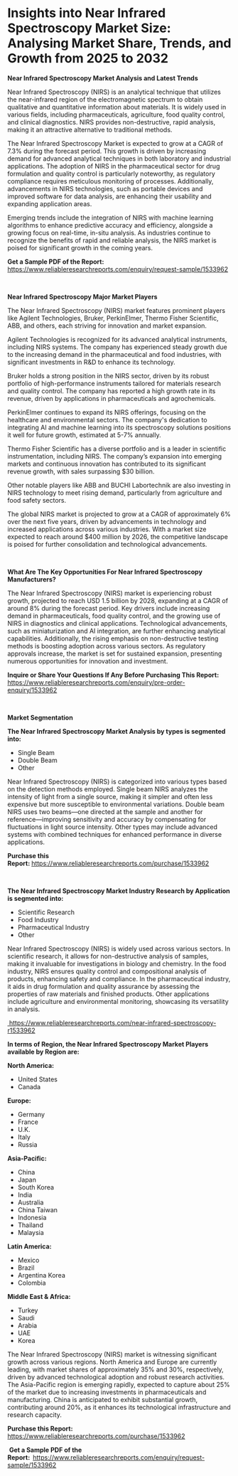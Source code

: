 <p><h1>Insights into Near Infrared Spectroscopy Market Size: Analysing Market Share, Trends, and Growth from 2025 to 2032</h1></p><p><strong>Near Infrared Spectroscopy Market Analysis and Latest Trends</strong></p>
<p><p>Near Infrared Spectroscopy (NIRS) is an analytical technique that utilizes the near-infrared region of the electromagnetic spectrum to obtain qualitative and quantitative information about materials. It is widely used in various fields, including pharmaceuticals, agriculture, food quality control, and clinical diagnostics. NIRS provides non-destructive, rapid analysis, making it an attractive alternative to traditional methods.</p><p>The Near Infrared Spectroscopy Market is expected to grow at a CAGR of 7.3% during the forecast period. This growth is driven by increasing demand for advanced analytical techniques in both laboratory and industrial applications. The adoption of NIRS in the pharmaceutical sector for drug formulation and quality control is particularly noteworthy, as regulatory compliance requires meticulous monitoring of processes. Additionally, advancements in NIRS technologies, such as portable devices and improved software for data analysis, are enhancing their usability and expanding application areas.</p><p>Emerging trends include the integration of NIRS with machine learning algorithms to enhance predictive accuracy and efficiency, alongside a growing focus on real-time, in-situ analysis. As industries continue to recognize the benefits of rapid and reliable analysis, the NIRS market is poised for significant growth in the coming years.</p></p>
<p><strong>Get a Sample PDF of the Report:&nbsp;</strong> <a href="https://www.reliableresearchreports.com/enquiry/request-sample/1533962?utm_campaign=3130&utm_medium=2&utm_source=Github&utm_content=ia&utm_term=17042025&utm_id=near-infrared-spectroscopy">https://www.reliableresearchreports.com/enquiry/request-sample/1533962</a></p>
<p>&nbsp;</p>
<p><strong>Near Infrared Spectroscopy Major Market Players</strong></p>
<p><p>The Near Infrared Spectroscopy (NIRS) market features prominent players like Agilent Technologies, Bruker, PerkinElmer, Thermo Fisher Scientific, ABB, and others, each striving for innovation and market expansion. </p><p>Agilent Technologies is recognized for its advanced analytical instruments, including NIRS systems. The company has experienced steady growth due to the increasing demand in the pharmaceutical and food industries, with significant investments in R&D to enhance its technology.</p><p>Bruker holds a strong position in the NIRS sector, driven by its robust portfolio of high-performance instruments tailored for materials research and quality control. The company has reported a high growth rate in its revenue, driven by applications in pharmaceuticals and agrochemicals.</p><p>PerkinElmer continues to expand its NIRS offerings, focusing on the healthcare and environmental sectors. The company's dedication to integrating AI and machine learning into its spectroscopy solutions positions it well for future growth, estimated at 5-7% annually.</p><p>Thermo Fisher Scientific has a diverse portfolio and is a leader in scientific instrumentation, including NIRS. The company’s expansion into emerging markets and continuous innovation has contributed to its significant revenue growth, with sales surpassing $30 billion.</p><p>Other notable players like ABB and BUCHI Labortechnik are also investing in NIRS technology to meet rising demand, particularly from agriculture and food safety sectors.</p><p>The global NIRS market is projected to grow at a CAGR of approximately 6% over the next five years, driven by advancements in technology and increased applications across various industries. With a market size expected to reach around $400 million by 2026, the competitive landscape is poised for further consolidation and technological advancements.</p></p>
<p>&nbsp;</p>
<p><strong>What Are The Key Opportunities For Near Infrared Spectroscopy Manufacturers?</strong></p>
<p><p>The Near Infrared Spectroscopy (NIRS) market is experiencing robust growth, projected to reach USD 1.5 billion by 2028, expanding at a CAGR of around 8% during the forecast period. Key drivers include increasing demand in pharmaceuticals, food quality control, and the growing use of NIRS in diagnostics and clinical applications. Technological advancements, such as miniaturization and AI integration, are further enhancing analytical capabilities. Additionally, the rising emphasis on non-destructive testing methods is boosting adoption across various sectors. As regulatory approvals increase, the market is set for sustained expansion, presenting numerous opportunities for innovation and investment.</p></p>
<p><strong>Inquire or Share Your Questions If Any Before Purchasing This Report:</strong> <a href="https://www.reliableresearchreports.com/enquiry/pre-order-enquiry/1533962?utm_campaign=3130&utm_medium=2&utm_source=Github&utm_content=ia&utm_term=17042025&utm_id=near-infrared-spectroscopy">https://www.reliableresearchreports.com/enquiry/pre-order-enquiry/1533962</a></p>
<p>&nbsp;</p>
<p><strong>Market Segmentation</strong></p>
<p><strong>The Near Infrared Spectroscopy Market Analysis by types is segmented into:</strong></p>
<p><ul><li>Single Beam</li><li>Double Beam</li><li>Other</li></ul></p>
<p><p>Near Infrared Spectroscopy (NIRS) is categorized into various types based on the detection methods employed. Single beam NIRS analyzes the intensity of light from a single source, making it simpler and often less expensive but more susceptible to environmental variations. Double beam NIRS uses two beams—one directed at the sample and another for reference—improving sensitivity and accuracy by compensating for fluctuations in light source intensity. Other types may include advanced systems with combined techniques for enhanced performance in diverse applications.</p></p>
<p><strong>Purchase this Report:&nbsp;</strong><a href="https://www.reliableresearchreports.com/purchase/1533962?utm_campaign=3130&utm_medium=2&utm_source=Github&utm_content=ia&utm_term=17042025&utm_id=near-infrared-spectroscopy">https://www.reliableresearchreports.com/purchase/1533962</a></p>
<p>&nbsp;</p>
<p><strong>The Near Infrared Spectroscopy Market Industry Research by Application is segmented into:</strong></p>
<p><ul><li>Scientific Research</li><li>Food Industry</li><li>Pharmaceutical Industry</li><li>Other</li></ul></p>
<p><p>Near Infrared Spectroscopy (NIRS) is widely used across various sectors. In scientific research, it allows for non-destructive analysis of samples, making it invaluable for investigations in biology and chemistry. In the food industry, NIRS ensures quality control and compositional analysis of products, enhancing safety and compliance. In the pharmaceutical industry, it aids in drug formulation and quality assurance by assessing the properties of raw materials and finished products. Other applications include agriculture and environmental monitoring, showcasing its versatility in analysis.</p></p>
<p><a href="https://www.reliableresearchreports.com/near-infrared-spectroscopy-r1533962?utm_campaign=3130&utm_medium=2&utm_source=Github&utm_content=ia&utm_term=17042025&utm_id=near-infrared-spectroscopy">&nbsp;https://www.reliableresearchreports.com/near-infrared-spectroscopy-r1533962</a></p>
<p><strong>In terms of Region, the Near Infrared Spectroscopy Market Players available by Region are:</strong></p>
<p>
    <p> <strong> North America: </strong>
        <ul>
            <li>United States</li>
            <li>Canada</li>
        </ul>
        </p> 
    <p> <strong> Europe: </strong>
        <ul>
            <li>Germany</li>
            <li>France</li>
            <li>U.K.</li>
            <li>Italy</li>
            <li>Russia</li>
        </ul>
        </p> 
    <p> <strong> Asia-Pacific: </strong>
        <ul>
            <li>China</li>
            <li>Japan</li>
            <li>South Korea</li>
            <li>India</li>
            <li>Australia</li>
            <li>China Taiwan</li>
            <li>Indonesia</li>
            <li>Thailand</li>
            <li>Malaysia</li>
        </ul>
        </p> 
    <p> <strong> Latin America: </strong>
        <ul>
            <li>Mexico</li>
            <li>Brazil</li>
            <li>Argentina Korea</li>
            <li>Colombia</li>
        </ul>
        </p> 
    <p> <strong> Middle East & Africa: </strong>
        <ul>
            <li>Turkey</li>
            <li>Saudi</li>
            <li>Arabia</li>
            <li>UAE</li>
            <li>Korea</li>
        </ul>
    </p>
    </p>
<p><p>The Near Infrared Spectroscopy (NIRS) market is witnessing significant growth across various regions. North America and Europe are currently leading, with market shares of approximately 35% and 30%, respectively, driven by advanced technological adoption and robust research activities. The Asia-Pacific region is emerging rapidly, expected to capture about 25% of the market due to increasing investments in pharmaceuticals and manufacturing. China is anticipated to exhibit substantial growth, contributing around 20%, as it enhances its technological infrastructure and research capacity.</p></p>
<p><strong>Purchase this Report: </strong><a href="https://www.reliableresearchreports.com/purchase/1533962?utm_campaign=3130&utm_medium=2&utm_source=Github&utm_content=ia&utm_term=17042025&utm_id=near-infrared-spectroscopy">https://www.reliableresearchreports.com/purchase/1533962</a></p>
<p>&nbsp;<strong>Get a Sample PDF of the Report:&nbsp;&nbsp;</strong><a href="https://www.reliableresearchreports.com/enquiry/request-sample/1533962?utm_campaign=3130&utm_medium=2&utm_source=Github&utm_content=ia&utm_term=17042025&utm_id=near-infrared-spectroscopy">https://www.reliableresearchreports.com/enquiry/request-sample/1533962</a></p>
<p><strong></strong></p>
<p><p></p><p></p><p></p></p>